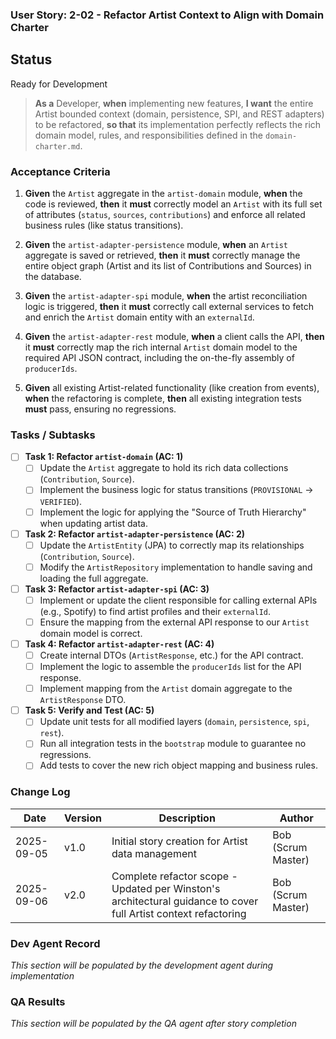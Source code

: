 ### User Story: 2-02 - Refactor Artist Context to Align with Domain Charter

## Status
Ready for Development

> **As a** Developer, **when** implementing new features, **I want** the entire Artist bounded context (domain, persistence, SPI, and REST adapters) to be refactored, **so that** its implementation perfectly reflects the rich domain model, rules, and responsibilities defined in the `domain-charter.md`.

### Acceptance Criteria

1.  **Given** the `Artist` aggregate in the `artist-domain` module, **when** the code is reviewed, **then** it **must** correctly model an `Artist` with its full set of attributes (`status`, `sources`, `contributions`) and enforce all related business rules (like status transitions).

2.  **Given** the `artist-adapter-persistence` module, **when** an `Artist` aggregate is saved or retrieved, **then** it **must** correctly manage the entire object graph (Artist and its list of Contributions and Sources) in the database.

3.  **Given** the `artist-adapter-spi` module, **when** the artist reconciliation logic is triggered, **then** it **must** correctly call external services to fetch and enrich the `Artist` domain entity with an `externalId`.

4.  **Given** the `artist-adapter-rest` module, **when** a client calls the API, **then** it **must** correctly map the rich internal `Artist` domain model to the required API JSON contract, including the on-the-fly assembly of `producerIds`.

5.  **Given** all existing Artist-related functionality (like creation from events), **when** the refactoring is complete, **then** all existing integration tests **must** pass, ensuring no regressions.

### Tasks / Subtasks

- [ ] **Task 1: Refactor `artist-domain` (AC: 1)**
    - [ ] Update the `Artist` aggregate to hold its rich data collections (`Contribution`, `Source`).
    - [ ] Implement the business logic for status transitions (`PROVISIONAL` -> `VERIFIED`).
    - [ ] Implement the logic for applying the "Source of Truth Hierarchy" when updating artist data.

- [ ] **Task 2: Refactor `artist-adapter-persistence` (AC: 2)**
    - [ ] Update the `ArtistEntity` (JPA) to correctly map its relationships (`Contribution`, `Source`).
    - [ ] Modify the `ArtistRepository` implementation to handle saving and loading the full aggregate.

- [ ] **Task 3: Refactor `artist-adapter-spi` (AC: 3)**
    - [ ] Implement or update the client responsible for calling external APIs (e.g., Spotify) to find artist profiles and their `externalId`.
    - [ ] Ensure the mapping from the external API response to our `Artist` domain model is correct.

- [ ] **Task 4: Refactor `artist-adapter-rest` (AC: 4)**
    - [ ] Create internal DTOs (`ArtistResponse`, etc.) for the API contract.
    - [ ] Implement the logic to assemble the `producerIds` list for the API response.
    - [ ] Implement mapping from the `Artist` domain aggregate to the `ArtistResponse` DTO.

- [ ] **Task 5: Verify and Test (AC: 5)**
    - [ ] Update unit tests for all modified layers (`domain`, `persistence`, `spi`, `rest`).
    - [ ] Run all integration tests in the `bootstrap` module to guarantee no regressions.
    - [ ] Add tests to cover the new rich object mapping and business rules.

### Change Log

| Date | Version | Description | Author |
|------|---------|-------------|---------|
| 2025-09-05 | v1.0 | Initial story creation for Artist data management | Bob (Scrum Master) |
| 2025-09-06 | v2.0 | Complete refactor scope - Updated per Winston's architectural guidance to cover full Artist context refactoring | Bob (Scrum Master) |

### Dev Agent Record

*This section will be populated by the development agent during implementation*

### QA Results

*This section will be populated by the QA agent after story completion*